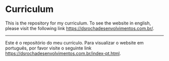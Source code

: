 # Curriculum

This is the repository for my curriculum. To see the website in english, please visit the following link <https://dsrochadesenvolvimentos.com.br/>.

---

Este é o repositório do meu currículo. Para visualizar o website em português, por favor visite o seguinte link  <https://dsrochadesenvolvimentos.com.br/index-pt.html>.